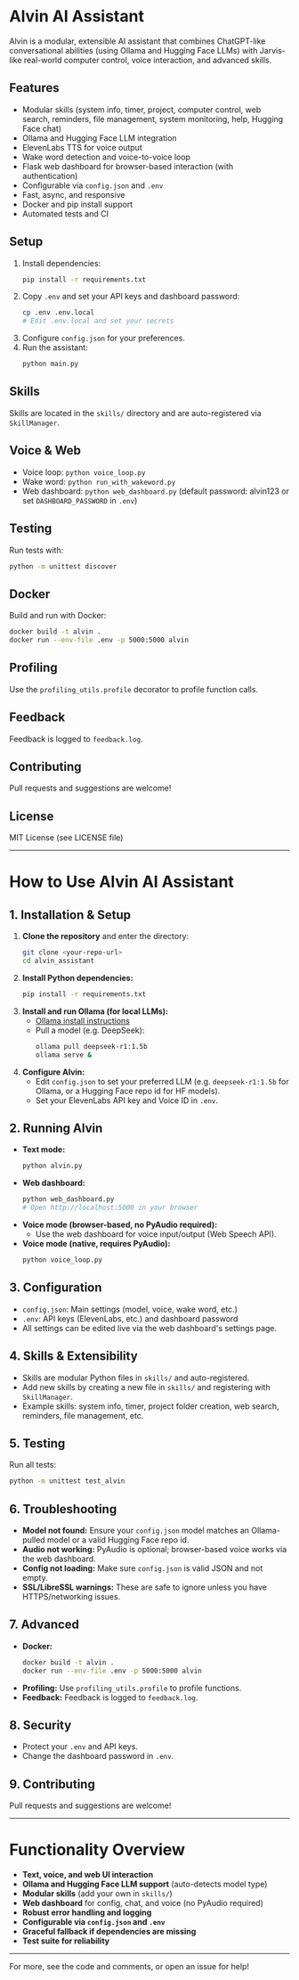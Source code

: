 # Alvin AI Assistant

Alvin is a modular, extensible AI assistant that combines ChatGPT-like conversational abilities (using Ollama and Hugging Face LLMs) with Jarvis-like real-world computer control, voice interaction, and advanced skills.

## Features
- Modular skills (system info, timer, project, computer control, web search, reminders, file management, system monitoring, help, Hugging Face chat)
- Ollama and Hugging Face LLM integration
- ElevenLabs TTS for voice output
- Wake word detection and voice-to-voice loop
- Flask web dashboard for browser-based interaction (with authentication)
- Configurable via `config.json` and `.env`
- Fast, async, and responsive
- Docker and pip install support
- Automated tests and CI

## Setup
1. Install dependencies:
   ```sh
   pip install -r requirements.txt
   ```
2. Copy `.env` and set your API keys and dashboard password:
   ```sh
   cp .env .env.local
   # Edit .env.local and set your secrets
   ```
3. Configure `config.json` for your preferences.
4. Run the assistant:
   ```sh
   python main.py
   ```

## Skills
Skills are located in the `skills/` directory and are auto-registered via `SkillManager`.

## Voice & Web
- Voice loop: `python voice_loop.py`
- Wake word: `python run_with_wakeword.py`
- Web dashboard: `python web_dashboard.py` (default password: alvin123 or set `DASHBOARD_PASSWORD` in `.env`)

## Testing
Run tests with:
```sh
python -m unittest discover
```

## Docker
Build and run with Docker:
```sh
docker build -t alvin .
docker run --env-file .env -p 5000:5000 alvin
```

## Profiling
Use the `profiling_utils.profile` decorator to profile function calls.

## Feedback
Feedback is logged to `feedback.log`.

## Contributing
Pull requests and suggestions are welcome!

## License
MIT License (see LICENSE file)

---

# How to Use Alvin AI Assistant

## 1. Installation & Setup

1. **Clone the repository** and enter the directory:
   ```sh
   git clone <your-repo-url>
   cd alvin_assistant
   ```
2. **Install Python dependencies:**
   ```sh
   pip install -r requirements.txt
   ```
3. **Install and run Ollama (for local LLMs):**
   - [Ollama install instructions](https://ollama.com/download)
   - Pull a model (e.g. DeepSeek):
     ```sh
     ollama pull deepseek-r1:1.5b
     ollama serve &
     ```
4. **Configure Alvin:**
   - Edit `config.json` to set your preferred LLM (e.g. `deepseek-r1:1.5b` for Ollama, or a Hugging Face repo id for HF models).
   - Set your ElevenLabs API key and Voice ID in `.env`.

## 2. Running Alvin

- **Text mode:**
  ```sh
  python alvin.py
  ```
- **Web dashboard:**
  ```sh
  python web_dashboard.py
  # Open http://localhost:5000 in your browser
  ```
- **Voice mode (browser-based, no PyAudio required):**
  - Use the web dashboard for voice input/output (Web Speech API).
- **Voice mode (native, requires PyAudio):**
  ```sh
  python voice_loop.py
  ```

## 3. Configuration
- `config.json`: Main settings (model, voice, wake word, etc.)
- `.env`: API keys (ElevenLabs, etc.) and dashboard password
- All settings can be edited live via the web dashboard's settings page.

## 4. Skills & Extensibility
- Skills are modular Python files in `skills/` and auto-registered.
- Add new skills by creating a new file in `skills/` and registering with `SkillManager`.
- Example skills: system info, timer, project folder creation, web search, reminders, file management, etc.

## 5. Testing
Run all tests:
```sh
python -m unittest test_alvin
```

## 6. Troubleshooting
- **Model not found:** Ensure your `config.json` model matches an Ollama-pulled model or a valid Hugging Face repo id.
- **Audio not working:** PyAudio is optional; browser-based voice works via the web dashboard.
- **Config not loading:** Make sure `config.json` is valid JSON and not empty.
- **SSL/LibreSSL warnings:** These are safe to ignore unless you have HTTPS/networking issues.

## 7. Advanced
- **Docker:**
  ```sh
  docker build -t alvin .
  docker run --env-file .env -p 5000:5000 alvin
  ```
- **Profiling:** Use `profiling_utils.profile` to profile functions.
- **Feedback:** Feedback is logged to `feedback.log`.

## 8. Security
- Protect your `.env` and API keys.
- Change the dashboard password in `.env`.

## 9. Contributing
Pull requests and suggestions are welcome!

---

# Functionality Overview

- **Text, voice, and web UI interaction**
- **Ollama and Hugging Face LLM support** (auto-detects model type)
- **Modular skills** (add your own in `skills/`)
- **Web dashboard** for config, chat, and voice (no PyAudio required)
- **Robust error handling and logging**
- **Configurable via `config.json` and `.env`**
- **Graceful fallback if dependencies are missing**
- **Test suite for reliability**

---

For more, see the code and comments, or open an issue for help!
